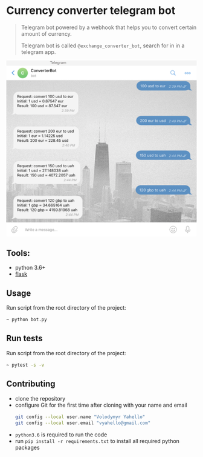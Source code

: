 # Currency converter telegram bot
> Telegram bot powered by a webhook that helps you to convert certain amount of currency.
> 
> Telegram bot is called `@exchange_converter_bot`, search for in in a telegram app.

![Screenshot](lib/demo/bot.jpg)

## Tools:
- python 3.6+
- [flask](https://flask.palletsprojects.com)

## Usage
Run script from the root directory of the project:
```bash
~ python bot.py
```

## Run tests
Run script from the root directory of the project:
```bash
~ pytest -s -v
```

## Contributing

- clone the repository
- configure Git for the first time after cloning with your name and email
  ```bash
  git config --local user.name "Volodymyr Yahello"
  git config --local user.email "vyahello@gmail.com"
  ```
- `python3.6` is required to run the code
- run `pip install -r requirements.txt` to install all required python packages
